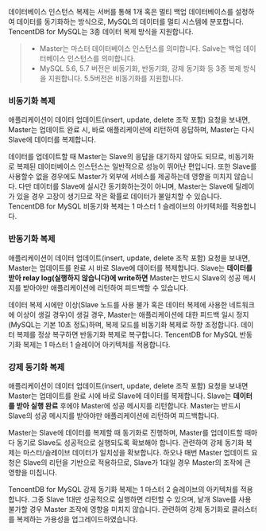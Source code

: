 데이터베이스 인스턴스 복제는 서버를 통해 1개 혹은 멀티 백업 데이터베이스를 설정하여 데이터를 동기화하는 방식으로, MySQL의 데이터를 멀티 시스템에 분포합니다. TencentDB for MySQL는 3종 데이터 복제 방식을 지원합니다.

>
>- Master는 마스터 데이터베이스 인스턴스를 의미합니다. Salve는 백업 데이터베이스 인스턴스를 의미합니다.
>- MySQL 5.6, 5.7 버전은 비동기화, 반동기화, 강제 동기화 등 3종 복제 방식을 지원합니다. 5.5버전은 비동기화를 지원합니다.

### 비동기화 복제
애플리케이션이 데이터 업데이트(insert, update, delete 조작 포함) 요청을 보내면, Master는 업데이트 완료 시, 바로 애플리케이션에 리턴하여 응답하며, Master는 다시 Slave에 데이터를 복제합니다.

데이터를 업데이트할 때 Master는 Slave의 응답을 대기하지 않아도 되므로, 비동기화로 복제된 데이터베이스 인스턴스는 일반적으로 성능이 뛰어난 편입니다. 또한  Slave를 사용할수 없을 경우에도 Master가 외부에 서비스를 제공하는데 영향을 미치지 않습니다. 다만 데이터를 Slave에 실시간 동기화하는것이 아니며, Master는 Slave에 딜레이가 있을 경우 고장이 생기므로 작은 확률로 데이터가 불일치할 수 있습니다.
TencentDB for MySQL 비동기화 복제는 1 마스터 1 슬레이브의 아키텍처를 적용합니다.

### 반동기화 복제
애플리케이션이 데이터 업데이트(insert, update, delete 조작 포함) 요청을 보내면, Master는 업데이트를 완료 시 바로 Slave에 데이터를 복제합니다. Slave는 **데이터를 받아 relay log(실행하지 않습니다)에 write하면** Master는 반드시 Slave의 성공 메시지를 받아야만 애플리케이션에 리턴하여 피드백할 수 있습니다. 

데이터 복제 시에만 이상(Slave 노드를 사용 불가 혹은 데이터 복제에 사용한 네트워크에 이상이 생길 경우)이 생길 경우, Master는 애플리케이션에 대한 피드백 일시 정지(MySQL는 기본 10초 정도)하며, 복제 모드를 비동기화 복제로 하향 조정합니다. 데이터 복제를 정상 복구하면 반동기화 복제로 복구합니다.
TencentDB for MySQL 반동기화 복제는 1 마스터 1 슬레이어 아키텍처를 적용합니다.

### 강제 동기화 복제
애플리케이션이 데이터 업데이트(insert, update, delete 조작 포함) 요청을 보내면 Master는 업데이트를 완료 시에 바로 Slave에 데이터를 복제합니다. Slave는 **데이터를 받아 실행 완료** 후에야 Master에 성공 메시지를 리턴합니다. Master는 반드시 Slave의 성공 메시지를 받아야만 애플리케이션에 리턴하여 피드백합니다. 

Master는 Slave에 데이터를 복제할 때 동기화로 진행하며, Master를 업데이트할 때마다 동기로 Slave도 성공적으로 실행되도록 확보해야 합니다. 관련하여 강제 동기화 복제는 마스터/슬레이브 데이터가 일치성을 확보합니다. 하오나 매번 Master 업데이트 요청은 Slave의 리턴을 기반으로 적용하므로, Slave가 1대일 경우 Master의 조작에 큰 영향을 미칩니다. 

TencentDB for MySQL 강제 동기화 복제는 1 마스터 2 슬레이브의 아키텍처를 적용합니다. 그중 Slave 1대만 성공적으로 실행하면 리턴할 수 있으며, 낱개 Slave를 사용 불가할 경우 Master 조작에 영향을 미치지 않습니다. 관련하여 강제 동기화로 클러스터를 복제하는 가용성을 업그레이드하였습니다.
